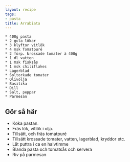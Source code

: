 ```yaml
---
layout: recipe
tags:
- pasta
title: Arrabiata
---
```


```
* 400g pasta
* 2 gula lökar
* 3 klyftor vitlök
* 4 msk Tomatpuré
* 2 förp. krossade tomater à 400g
* 1 dl vatten
* 1 msk fisksås
* 1 msk chiliflakes
* Lagerblad
* Soltorkade tomater
* Olivolja
* Basilika
* Dill
* Salt, peppar
* Parmesan
```
## Gör så här
* Koka pastan.
* Fräs lök, vitlök i olja.
* Tillsätt, och fräs tomatpuré
* Tillsätt krossade tomater, vatten, lagerblad, kryddor etc.
* Låt puttra i ca en halvtimme
* Blanda pasta och tomatsås och servera
* Riv på parmesan
